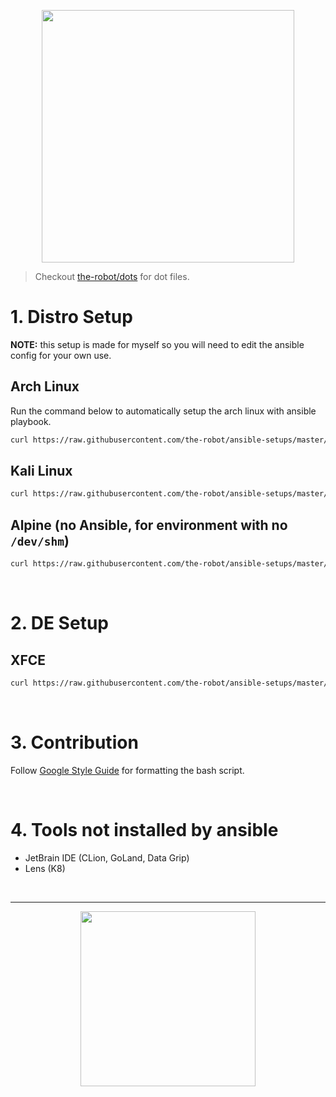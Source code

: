 <p align="center">
  <img src="https://raw.githubusercontent.com/the-robot/ansible-setups/master/ansiblesetups.png" width=404 />
</p>

> Checkout [the-robot/dots](https://github.com/the-robot/dots) for dot files.
  
# 1. Distro Setup

**NOTE:** this setup is made for myself so you will need to edit the ansible config for your own use.

## Arch Linux

Run the command below to automatically setup the arch linux with ansible playbook.

```sh
curl https://raw.githubusercontent.com/the-robot/ansible-setups/master/scripts/setup-arch.sh | sudo bash -s -- $(whoami)
```

## Kali Linux

```sh
curl https://raw.githubusercontent.com/the-robot/ansible-setups/master/scripts/setup-kali.sh | sudo bash -s -- $(whoami)
```

## Alpine (no Ansible, for environment with no `/dev/shm`)

```sh
curl https://raw.githubusercontent.com/the-robot/ansible-setups/master/scripts/setup-alpine-ash.sh | ash
```

<br/>

# 2. DE Setup

## XFCE

```sh
curl https://raw.githubusercontent.com/the-robot/ansible-setups/master/scripts/setup-xfce.sh | bash -s -- $(whoami)
```

<br/>

# 3. Contribution

Follow [Google Style Guide](https://google.github.io/styleguide/shellguide.html) for formatting the bash script.

<br/>

# 4. Tools not installed by ansible

- JetBrain IDE (CLion, GoLand, Data Grip)
- Lens (K8)

</br>

---
  
<p align="center">
  <img src="https://i.redd.it/yf4j8mde9n341.jpg" width=280 />
</p>
